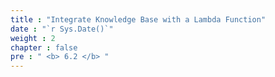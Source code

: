 ```yaml
---
title : "Integrate Knowledge Base with a Lambda Function"
date : "`r Sys.Date()`"
weight : 2
chapter : false
pre : " <b> 6.2 </b> "
---
```

